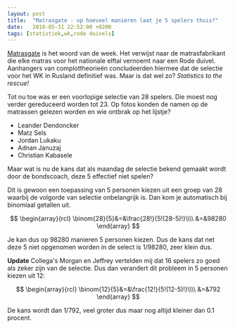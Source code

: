 ```yaml
---
layout: post
title:  "Matrasgate - op hoeveel manieren laat je 5 spelers thuis?"
date:   2018-05-31 22:52:00 +0200
tags: [statistiek,wk,rode duivels]
---
```

[Matrasgate](https://www.hln.be/sport/voetbal/buitenlands-voetbal/wk-voetbal/matrasgate-deze-vijf-rode-duivels-gaan-niet-naar-wk-als-we-matrassen-mogen-geloven~aa5b9870/) is het woord van de week. Het verwijst naar de matrasfabrikant die
elke matras voor het nationale elftal vernoemt naar een Rode duivel. Aanhangers
van complottheorieën concludeerden hiermee dat de selectie voor het WK
in Rusland definitief was. Maar is dat wel zo? *Statistics to the rescue!*

Tot nu toe was er een voorlopige selectie van 28 spelers. Die moest nog verder gereduceerd worden tot 23. Op fotos konden de namen op de matrassen gelezen worden en wie ontbrak op het lijstje?

* Leander Dendoncker
* Matz Sels
* Jordan Lukaku
* Adnan Januzaj
* Christian ­Kabasele

Maar wat is nu de kans dat als maandag de selectie bekend gemaakt wordt door de bondscoach, deze 5 effectief niet spelen?

Dit is gewoon een toepassing van 5 personen kiezen uit een groep van 28 waarbij de volgorde van selectie onbelangrijk is. Dan kom je automatisch bij binomiaal getallen uit.

$$
\begin{array}{rcl}
\binom{28}{5}&=&\frac{28!}{5!(28-5)!}\\\\
&=&98280
\end{array}
$$

Je kan dus op 98280 manieren 5 personen kiezen. Dus de kans dat net deze 5 niet opgenomen worden in de select is 1/98280, zeer klein dus.

**Update** Collega's Morgan en Jeffrey vertelden mij dat 16 spelers zo goed als zeker zijn van de selectie. Dus dan verandert dit probleem in 5 personen kiezen uit 12:

$$
\begin{array}{rcl}
\binom{12}{5}&=&\frac{12!}{5!(12-5)!}\\\\
&=&792
\end{array}
$$

De kans wordt dan 1/792, veel groter dus maar nog altijd kleiner dan 0.1 procent.
